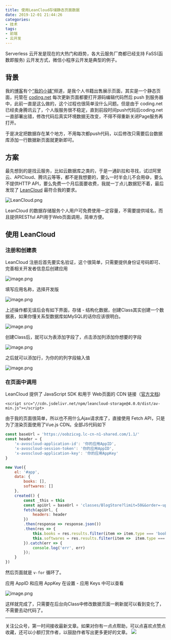 ```yaml
---
title: 使用LeanCloud存储静态页面数据
date: 2019-12-01 21:44:26
categories:
- 技术
tags:
- 前端
- 云开发
---
```


Serverless 云开发是现在的大热门和趋势，各大云服务厂商都已经支持 FaSS(函数即服务) 云开发方式，微信小程序云开发是典型的例子。
<!-- more -->

## 背景
我的[博客](https://www.dunizb.com/)有个[“我的小铺”](https://store.dunizb.com/)频道，是我个人书籍出售展示页面，其实是一个静态页面，托管在 [coding.net](https://coding.net/) 每次更新页面都要打开源码编辑代码然后 push 到服务器中，此前一直是这么做的，这个过程也很简单没什么问题。但是由于 coding.net 已经卖身腾讯云了，个人版服务很不稳定，直到前段时间push代码后coding.net一直部署出错，修改代码后真实环境数据无改变，不得不得重新关闭Page服务再打开。

于是决定把数据存在某个地方，不用每次都push代码，以后修改只需要后台数据库添加一行数据新页面就更新即可。

## 方案
最先想到的是找云服务，比如云数据库之类的，于是一通趴拉和寻找，试过阿里云、APICloud、腾讯云等等，都不是我想要的，要么一时半会儿不会用😅，要么不提供HTTP API，要么免费一个月后面要收费，我就一丁点儿数据犯不着，最后发现了 [LeanCloud](https://www.leancloud.cn/) 最符合我的要求。

![LeanCloud.png](https://i.loli.net/2019/12/01/ljV4IgqL6GfKpOy.png)

LeanCloud 的数据存储服务个人用户可免费使用一定容量，不需要提供域名，而且提供RESTful API用于Web页面调用，简单方便。

## 使用 LeanCloud
### 注册和创建表
LeanCloud 注册后首先要实名验证，这个很简单，只需要提供身份证号码即可、完善相关开发者信息后创建应用

![image.png](https://i.loli.net/2019/12/01/tvdr6cBLVlX9FRe.png)

填写应用名称，选择开发版

![image.png](https://i.loli.net/2019/12/01/aQ63EKRxBGYWOgU.png)

上述操作都无误后会有如下界面，存储 - 结构化数据，创建Class其实创建一个数据表，如果你懂关系型数据库如MySQL的话你应该很明白。

![image.png](https://i.loli.net/2019/12/01/EnOgkF1Cueq8xQN.png)

创建Class后，就可以为表添加字段了，点击添加列添加你想要的字段

![image.png](https://i.loli.net/2019/12/01/j9BZVziIR48PJm2.png)

之后就可以添加行，为你的的列字段输入值

![image.png](https://i.loli.net/2019/12/01/PJCUgH9dwc3aRMm.png)

### 在页面中调用
LeanCloud 提供了 JavaScript SDK 和用于 Web页面的 CDN 链接（[官方文档](https://leancloud.cn/docs/start.html))
```
<script src="//cdn.jsdelivr.net/npm/leancloud-storage@4.0.0/dist/av-min.js"></script>
```

由于我的页面很简单，所以也不用什么Ajax请求库了，直接使用 Fetch API，只是为了渲染页面使用了Vue.js CDN。全部JS代码如下
```javascript
const baseUrl = 'https://oobzicxg.lc-cn-n1-shared.com/1.1/'
const header = {
    'x-avoscloud-application-id': '你的应用AppID',
    'x-avoscloud-session-token': '你的应用AppID',
    'x-avoscloud-application-key': '你的应用AppKey'
}

new Vue({
    el: '#app',
    data: {
        books: [],
        softwares: []
    },
    created() {
        const _this = this
        const apiUrl = baseUrl + 'classes/BlogStore?limit=50&&order=-updatedAt&&'
        fetch(apiUrl, {
            headers: header
        })
        .then(response => response.json())
        .then(res => {
            this.books = res.results.filter(item => item.type === 'book')
            this.softwares = res.results.filter(item =>  item.type === 'software')
        }).catch(err => {
            console.log('err', err)
        });
    }
})
```
然后页面就是 `v-for` 循环了。

应用 AppID 和应用 AppKey 在设置 - 应用 Keys 中可以查看

![image.png](https://i.loli.net/2019/12/01/YcbxmpyfRF1l3we.png)

这样就完成了，只需要在后台向Class中修改数据页面一刷新就可以看到变化了，不需要去动代码了。

*************
关注公众号，第一时间接收最新文章。如果对你有一点点帮助，可以点喜欢点赞点收藏，还可以小额打赏作者，以鼓励作者写出更多更好的文章。
<img src="https://i.loli.net/2019/11/06/SdgA4QFiTzMeHyI.jpg" />
